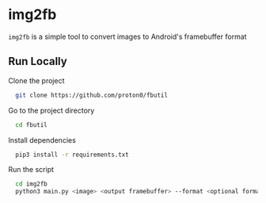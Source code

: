 
# img2fb

`img2fb` is a simple tool to convert images to Android's framebuffer format


## Run Locally

Clone the project

```bash
  git clone https://github.com/proton0/fbutil
```

Go to the project directory

```bash
  cd fbutil
```

Install dependencies

```bash
  pip3 install -r requirements.txt
```

Run the script
```bash
  cd img2fb
  python3 main.py <image> <output framebuffer> --format <optional format> <width> <height>
```